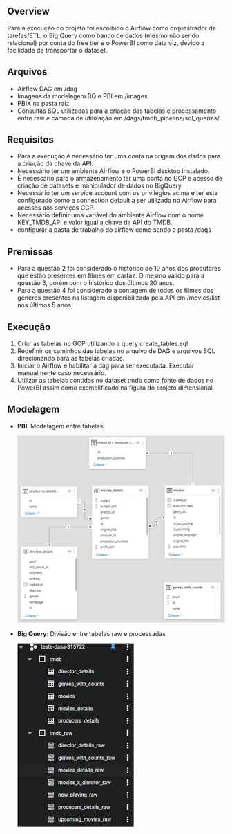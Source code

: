 ## Overview
Para a execução do projeto foi escolhido o Airflow como orquestrador de tarefas/ETL, o Big Query como banco de dados (mesmo não sendo relacional) por conta do free tier e o PowerBI como data viz, devido a facilidade de transportar o dataset.

## Arquivos
- Airflow DAG em /dag
- Imagens da modelagem BQ e PBI em /images
- PBIX na pasta raíz
- Consultas SQL utilizadas para a criação das tabelas e processamento entre raw e camada de utilização em /dags/tmdb_pipeline/sql_queries/

## Requisitos
- Para a execução é necessário ter uma conta na origem dos dados para a criação da chave da API.
- Necessário ter um ambiente Airflow e o PowerBI desktop instalado.
- É necessário para o armazenamento ter uma conta no GCP e acesso de criação de datasets e manipulador de dados no BigQuery.
- Necessário ter um service account com os privilégios acima e ter este configurado como a connection default a ser utilizada no Airflow para acessos aos serviços GCP.
- Necessário definir uma variável do ambiente Airflow com o nome KEY_TMDB_API e valor igual a chave da API do TMDB.
- configurar a pasta de trabalho do airflow como sendo a pasta /dags

## Premissas
- Para a questão 2 foi considerado o histórico de 10 anos dos produtores que estão presentes em filmes em cartaz. O mesmo válido para a questão 3, porém com o histórico dos últimos 20 anos.
- Para a questão 4 foi considerado a contagem de todos os filmes dos gêneros presentes na listagem disponibilizada pela API em /movies/list nos últimos 5 anos.

## Execução
1. Criar as tabelas no GCP utilizando a query create_tables.sql
2. Redefinir os caminhos das tabelas no arquivo de DAG e arquivos SQL direcionando para as tabelas criadas.
2. Iniciar o Airflow e habilitar a dag para ser executada. Executar manualmente caso necessário.
3. Utilizar as tabelas contidas no dataset tmdb como fonte de dados no PowerBI assim como exemplificado na figura do projeto dimensional.

## Modelagem

- **PBI**: Modelagem entre tabelas

  ![DAGs](https://github.com/bsilva89/teste/blob/master/images/relalacionamentos%20PBI.JPG)

- **Big Query**: Divisão entre tabelas raw e processadas

  ![BQ](https://github.com/bsilva89/teste/blob/master/images/tabelas%20BQ.JPG)
